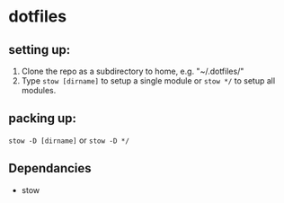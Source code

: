 # dotfiles

## setting up:
1. Clone the repo as a subdirectory to home, e.g. "~/.dotfiles/"
2. Type `stow [dirname]` to setup a single module or `stow */` to setup all modules.

## packing up:
`stow -D [dirname]` or `stow -D */`

## Dependancies
- stow
